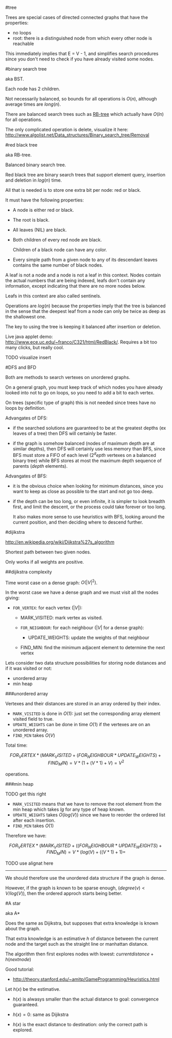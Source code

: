 #tree

Trees are special cases of directed connected graphs that have the properties:

- no loops
- root: there is a distinguished node from which every other node is reachable

This immediately implies that E = V - 1, and simplifies search procedures since you don't
need to check if you have already visited some nodes.

#binary search tree

aka BST.

Each node has 2 children.

Not necessarily balanced, so bounds for all operations is $O(n)$, although average times are $long(n)$.

There are balanced search trees such as [RB-tree](red-black-tree) which actually have $O(ln)$ for all operations.

The only complicated operation is delete, visualize it here: <http://www.algolist.net/Data_structures/Binary_search_tree/Removal>

#red black tree

aka RB-tree.

Balanced binary search tree.

Red black tree are binary search trees that support element query, insertion and deletion in $log(n)$ time.

All that is needed is to store one extra bit per node: red or black.

It must have the following properties:

- A node is either red or black.
- The root is black.
- All leaves (NIL) are black.
- Both children of every red node are black.

    Children of a black node can have any color.

- Every simple path from a given node to any of its descendant leaves contains the same number of black nodes.

A leaf is not a node and a node is not a leaf in this context.
Nodes contain the actual numbers that are being indexed, leafs don't contain any information,
except indicating that there are no more nodes below.

Leafs in this context are also called sentinels.

Operations are $log(n)$ because the properties imply that the tree is balanced in the sense that
the deepest leaf from a node can only be twice as deep as the shallowest one.

The key to using the tree is keeping it balanced after insertion or deletion.

Live java applet demo: <http://www.ece.uc.edu/~franco/C321/html/RedBlack/>. Requires a bit too many clicks, but really cool.

TODO visualize insert

#DFS and BFD

Both are methods to search vertexes on unordered graphs.

On a general graph, you must keep track of which nodes you have already looked into not to go on loops,
so you need to add a bit to each vertex.

On trees (specific type of graph) this is not needed since trees have no loops by definition.

Advangates of DFS:

- if the searched solutions are guaranteed to be at the greatest depths (ex leaves of a tree)
    then DFS will certainly be faster.

- if the graph is somehow balanced (nodes of maximum depth are at similar depths),
    then DFS will certainly use less memory than BFS, since BFS must store a FIFO of each level
    ($2^depth$ vertexes on a balanced binary tree) while BFS stores at most the maximum depth
    sequence of parents ($depth$ elements).

Advangates of BFS:

- it is the obvious choice when looking for minimum distances,
    since you want to keep as close as possible to the start and not go too deep.

- if the depth can be too long, or even infinite, it is simpler to look breadth first,
    and limit the descent, or the process could take forever or too long.

    It also makes more sense to use heuristics with BFS, looking around the current position,
    and then deciding where to descend further.

#dijikstra

<http://en.wikipedia.org/wiki/Dijkstra%27s_algorithm>

Shortest path between two given nodes.

Only works if all weights are positive.

##dijikstra complexity

Time worst case on a dense graph: $O(|V|^2)$.

In the worst case we have a dense graph and we must visit all the nodes giving:

- `FOR_VERTEX`: for each vertex ($|V|$):

    - MARK_VISITED: mark vertex as visited.

    - `FOR_NEIGHBOUR`: for each neighbour ($|V|$ for a dense graph):

        - UPDATE_WEIGHTS: update the weights of that neighbour

    - FIND_MIN: find the minimum adjacent element to determine the next vertex

Lets consider two data structure possibilities for storing node distances and if it was visited or not:

- unordered array
- min heap

###unordered array

Vertexes and their distances are stored in an array ordered by their index.

- `MARK_VISITED` is done in $O(1)$: just set the corresponding array element visited field to true.
- `UPDATE_WEIGHTS` can be done in time $O(1)$ if the vertexes are on an unordered array.
- `FIND_MIN` takes $O(V)$

Total time:

$$
    FOR_VERTEX * ( MARK_VISITED + ( FOR_NEIGHBOUR * UPDATE_WEIGHTS    ) + FIND_MIN    ) =
    V *          ( 1            + ( V             * 1                 ) + V           ) =
    V^2
$$

operations.

###min heap

TODO get this right

- `MARK_VISITED` means that we have to remove the root element from the min heap which takes $lg$ for any type of heap known.
- `UPDATE_WEIGHTS` takes $O(log(V))$ since we have to reorder the ordered list after each insertion.
- `FIND_MIN` takes $O(1)$

Therefore we have:

$$
    FOR_VERTEX * ( MARK_VISITED + ( ( FOR_NEIGHBOUR * UPDATE_WEIGHTS ) + FIND_MIN ) =
    V *          ( log(V)       + ( ( V             * 1              ) + 1        ) =
$$

TODO use alignat here

---

We should therefore use the unordered data structure if the graph is dense.

However, if the graph is known to be sparse enough, ($degree(v) < V/log(V)$),
then the ordered approch starts being better.

#A star

aka A*

Does the same as Dijikstra, but supposes that extra knowledge is known about the graph.

That extra knowledge is an estimative $h$ of distance between the current node and the target
such as the straight line or manhattan distance.

The algorithm then first explores nodes with lowest: $current distance + h(next node)$

Good tutorial:

- <http://theory.stanford.edu/~amitp/GameProgramming/Heuristics.html>

Let $h(x)$ be the estimative.

- $h(x)$ is alwasys smaller than the actual distance to goal: convergence guaranteed.

- $h(x) = 0$: same as Dijikstra

- $h(x)$ is the exact distance to destination: only the correct path is explored.
